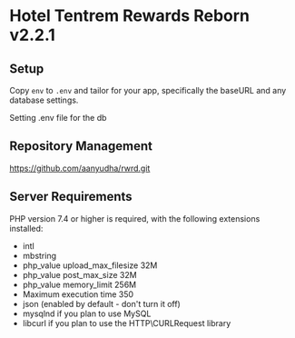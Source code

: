 # Hotel Tentrem Rewards Reborn v2.2.1

## Setup

Copy `env` to `.env` and tailor for your app, specifically the baseURL
and any database settings.

Setting .env file for the db

## Repository Management

https://github.com/aanyudha/rwrd.git

## Server Requirements

PHP version 7.4 or higher is required, with the following extensions installed:
- intl
- mbstring
- php_value upload_max_filesize 32M
- php_value post_max_size 32M
- php_value memory_limit 256M
- Maximum execution time 350
- json (enabled by default - don't turn it off)
- mysqlnd if you plan to use MySQL
- libcurl if you plan to use the HTTP\CURLRequest library

